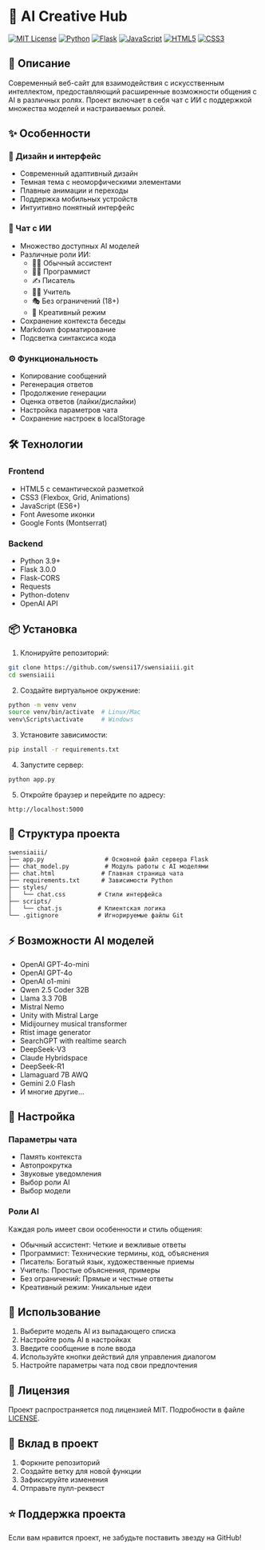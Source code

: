 # 🤖 AI Creative Hub

[![MIT License](https://img.shields.io/badge/License-MIT-green.svg)](https://choosealicense.com/licenses/mit/)
[![Python](https://img.shields.io/badge/Python-3.9+-blue.svg)](https://www.python.org/downloads/)
[![Flask](https://img.shields.io/badge/Flask-3.0.0-lightgrey.svg)](https://flask.palletsprojects.com/)
[![JavaScript](https://img.shields.io/badge/JavaScript-ES6+-yellow.svg)](https://www.ecma-international.org/)
[![HTML5](https://img.shields.io/badge/HTML5-E34F26?logo=html5&logoColor=white)](https://html.spec.whatwg.org/)
[![CSS3](https://img.shields.io/badge/CSS3-1572B6?logo=css3&logoColor=white)](https://www.w3.org/Style/CSS/)

## 📝 Описание

Современный веб-сайт для взаимодействия с искусственным интеллектом, предоставляющий расширенные возможности общения с AI в различных ролях. Проект включает в себя чат с ИИ с поддержкой множества моделей и настраиваемых ролей.

## ✨ Особенности

### 🎨 Дизайн и интерфейс
- Современный адаптивный дизайн
- Темная тема с неоморфическими элементами
- Плавные анимации и переходы
- Поддержка мобильных устройств
- Интуитивно понятный интерфейс

### 💬 Чат с ИИ
- Множество доступных AI моделей
- Различные роли ИИ:
  - 👨‍💼 Обычный ассистент
  - 👨‍💻 Программист
  - ✍️ Писатель
  - 👨‍🏫 Учитель
  - 🎭 Без ограничений (18+)
  - 🎨 Креативный режим
- Сохранение контекста беседы
- Markdown форматирование
- Подсветка синтаксиса кода

### ⚙️ Функциональность
- Копирование сообщений
- Регенерация ответов
- Продолжение генерации
- Оценка ответов (лайки/дислайки)
- Настройка параметров чата
- Сохранение настроек в localStorage

## 🛠️ Технологии

### Frontend
- HTML5 с семантической разметкой
- CSS3 (Flexbox, Grid, Animations)
- JavaScript (ES6+)
- Font Awesome иконки
- Google Fonts (Montserrat)

### Backend
- Python 3.9+
- Flask 3.0.0
- Flask-CORS
- Requests
- Python-dotenv
- OpenAI API

## 📦 Установка

1. Клонируйте репозиторий:
```bash
git clone https://github.com/swensi17/swensiaiii.git
cd swensiaiii
```

2. Создайте виртуальное окружение:
```bash
python -m venv venv
source venv/bin/activate  # Linux/Mac
venv\Scripts\activate     # Windows
```

3. Установите зависимости:
```bash
pip install -r requirements.txt
```

4. Запустите сервер:
```bash
python app.py
```

5. Откройте браузер и перейдите по адресу:
```
http://localhost:5000
```

## 📁 Структура проекта

```
swensiaiii/
├── app.py                 # Основной файл сервера Flask
├── chat_model.py          # Модуль работы с AI моделями
├── chat.html             # Главная страница чата
├── requirements.txt      # Зависимости Python
├── styles/
│   └── chat.css         # Стили интерфейса
├── scripts/
│   └── chat.js          # Клиентская логика
└── .gitignore           # Игнорируемые файлы Git
```

## ⚡ Возможности AI моделей

- OpenAI GPT-4o-mini
- OpenAI GPT-4o
- OpenAI o1-mini
- Qwen 2.5 Coder 32B
- Llama 3.3 70B
- Mistral Nemo
- Unity with Mistral Large
- Midijourney musical transformer
- Rtist image generator
- SearchGPT with realtime search
- DeepSeek-V3
- Claude Hybridspace
- DeepSeek-R1
- Llamaguard 7B AWQ
- Gemini 2.0 Flash
- И многие другие...

## 🔧 Настройка

### Параметры чата
- Память контекста
- Автопрокрутка
- Звуковые уведомления
- Выбор роли AI
- Выбор модели

### Роли AI
Каждая роль имеет свои особенности и стиль общения:
- Обычный ассистент: Четкие и вежливые ответы
- Программист: Технические термины, код, объяснения
- Писатель: Богатый язык, художественные приемы
- Учитель: Простые объяснения, примеры
- Без ограничений: Прямые и честные ответы
- Креативный режим: Уникальные идеи

## 🚀 Использование

1. Выберите модель AI из выпадающего списка
2. Настройте роль AI в настройках
3. Введите сообщение в поле ввода
4. Используйте кнопки действий для управления диалогом
5. Настройте параметры чата под свои предпочтения

## 📄 Лицензия

Проект распространяется под лицензией MIT. Подробности в файле [LICENSE](LICENSE).

## 🤝 Вклад в проект

1. Форкните репозиторий
2. Создайте ветку для новой функции
3. Зафиксируйте изменения
4. Отправьте пулл-реквест

## ⭐ Поддержка проекта

Если вам нравится проект, не забудьте поставить звезду на GitHub! 